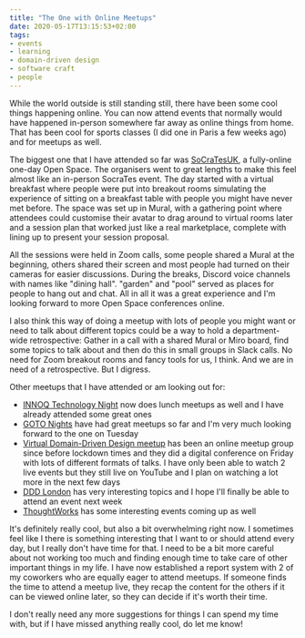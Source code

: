 ```yaml
---
title: "The One with Online Meetups"
date: 2020-05-17T13:15:53+02:00
tags:
- events
- learning
- domain-driven design
- software craft
- people
---
```


While the world outside is still standing still, there have been some cool things happening online. You can now attend events that normally would have happened in-person somewhere far away as online things from home. That has been cool for sports classes (I did one in Paris a few weeks ago) and for meetups as well.

The biggest one that I have attended so far was [SoCraTesUK](https://socratesuk.org/), a fully-online one-day Open Space. The organisers went to great lengths to make this feel almost like an in-person SocraTes event. The day started with a virtual breakfast where people were put into breakout rooms simulating the experience of sitting on a breakfast table with people you might have never met before. The space was set up in Mural, with a gathering point where attendees could customise their avatar to drag around to virtual rooms later and a session plan that worked just like a real marketplace, complete with lining up to present your session proposal.

All the sessions were held in Zoom calls, some people shared a Mural at the beginning, others shared their screen and most people had turned on their cameras for easier discussions. During the breaks, Discord voice channels with names like "dining hall". "garden" and "pool" served as places for people to hang out and chat. All in all it was a great experience and I'm looking forward to more Open Space conferences online.

I also think this way of doing a meetup with lots of people you might want or need to talk about different topics could be a way to hold a department-wide retrospective: Gather in a call with a shared Mural or Miro board, find some topics to talk about and then do this in small groups in Slack calls. No need for Zoom breakout rooms and fancy tools for us, I think. And we are in need of a retrospective. But I digress.

Other meetups that I have attended or am looking out for:

- [INNOQ Technology Night](https://www.meetup.com/INNOQ-Technology-Night-StayHome-Edition/) now does lunch meetups as well and I have already attended some great ones
- [GOTO Nights](https://www.meetup.com/GOTO-Nights-Amsterdam/) have had great meetups so far and I'm very much looking forward to the one on Tuesday
- [Virtual Domain-Driven Design meetup](https://www.meetup.com/Virtual-Domain-Driven-Design-meetup) has been an online meetup group since before lockdown times and they did a digital conference on Friday with lots of different formats of talks. I have only been able to watch 2 live events but they still live on YouTube and I plan on watching a lot more in the next few days
- [DDD London](https://www.meetup.com/dddlondon/) has very interesting topics and I hope I'll finally be able to attend an event next week
- [ThoughtWorks](https://www.thoughtworks.com/events) has some interesting events coming up as well

It's definitely really cool, but also a bit overwhelming right now. I sometimes feel like I there is something interesting that I want to or should attend every day, but I really don't have time for that. I need to be a bit more careful about not working too much and finding enough time to take care of other important things in my life. I have now established a report system with 2 of my coworkers who are equally eager to attend meetups. If someone finds the time to attend a meetup live, they recap the content for the others if it can be viewed online later, so they can decide if it's worth their time.

I don't really need any more suggestions for things I can spend my time with, but if I have missed anything really cool, do let me know!